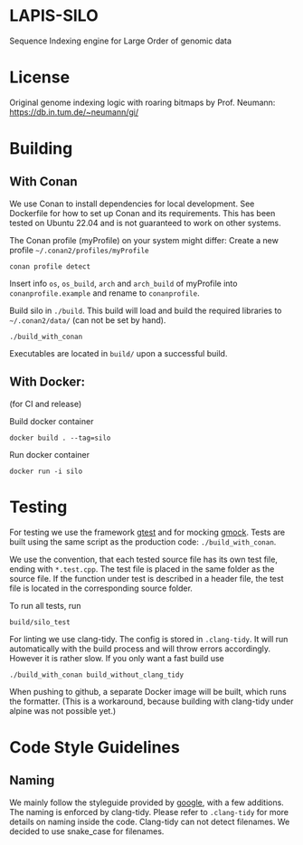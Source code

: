 # LAPIS-SILO

Sequence Indexing engine for Large Order of genomic data

# License

Original genome indexing logic with roaring bitmaps by Prof. Neumann: https://db.in.tum.de/~neumann/gi/

# Building

## With Conan

We use Conan to install dependencies for local development. See Dockerfile for how to set up Conan and its requirements.
This has been tested on Ubuntu 22.04 and is not guaranteed to work on other systems.

The Conan profile (myProfile) on your system might differ: Create a new profile `~/.conan2/profiles/myProfile`

```shell
conan profile detect
```

Insert info `os`, `os_build`, `arch` and `arch_build` of myProfile into `conanprofile.example` and rename
to `conanprofile`.

Build silo in `./build`. This build will load and build the required libraries to `~/.conan2/data/` (can not be set by
hand).

```shell
./build_with_conan
```

Executables are located in `build/` upon a successful build.

## With Docker:

(for CI and release)

Build docker container

```shell
docker build . --tag=silo
```

Run docker container

```shell
docker run -i silo
```

# Testing

For testing we use the framework [gtest](http://google.github.io/googletest/) and for
mocking [gmock](http://google.github.io/googletest/gmock_cook_book.html). Tests are built using the same script as the
production code: `./build_with_conan`.

We use the convention, that each tested source file has its own test file, ending with `*.test.cpp`. The test file is
placed in the same folder as the source file. If the function under test is described in a header file, the test file is
located in the corresponding source folder.

To run all tests, run

```shell
build/silo_test
```

For linting we use clang-tidy. The config is stored in `.clang-tidy`. It will run automatically with the build process
and will throw errors accordingly. However it is rather slow. If you only want a fast build use

```shell
./build_with_conan build_without_clang_tidy
```

When pushing to github, a separate Docker image will be built, which runs the formatter. (This is a workaround, because
building with clang-tidy under alpine was not possible yet.)

# Code Style Guidelines

## Naming

We mainly follow the styleguide provided by [google](https://google.github.io/styleguide/cppguide.html), with a few
additions. The naming is enforced by clang-tidy. Please refer to `.clang-tidy` for more details on naming inside the
code. Clang-tidy can not detect filenames. We decided to use snake_case for filenames. 